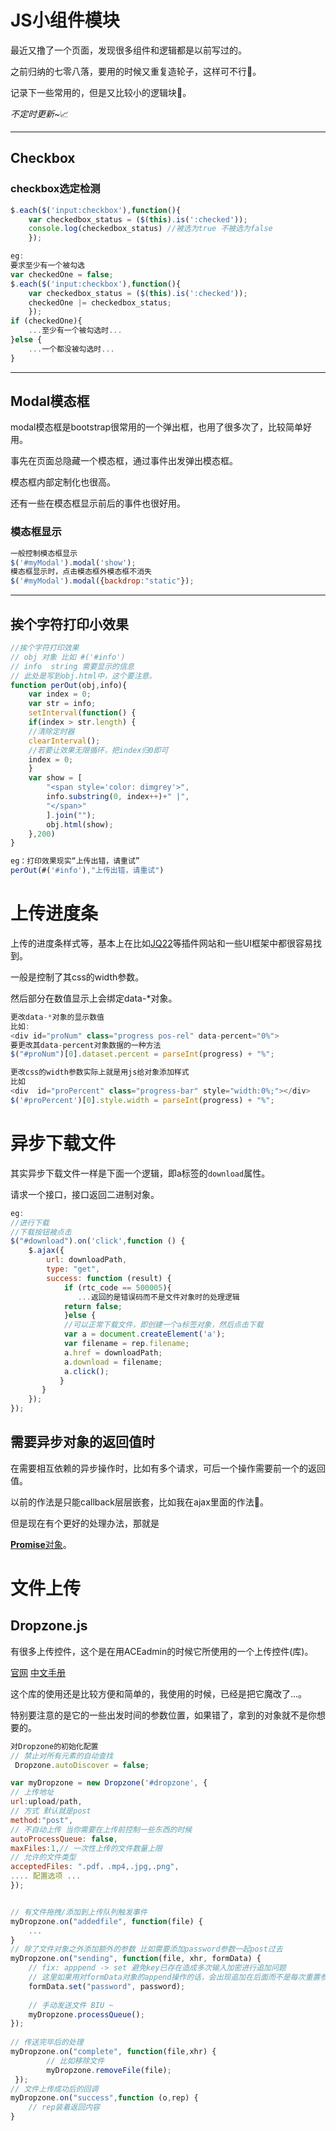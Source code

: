 # JS小组件模块

最近又撸了一个页面，发现很多组件和逻辑都是以前写过的。

之前归纳的七零八落，要用的时候又重复造轮子，这样可不行:jack_o_lantern:。

记录下一些常用的，但是又比较小的逻辑块:honey_pot:。

*不定时更新~*:chart_with_upwards_trend:

-----

## Checkbox

### checkbox选定检测

```js
$.each($('input:checkbox'),function(){
    var checkedbox_status = ($(this).is(':checked'));
    console.log(checkedbox_status) //被选为true 不被选为false
    });

eg:
要求至少有一个被勾选
var checkedOne = false;
$.each($('input:checkbox'),function(){
    var checkedbox_status = ($(this).is(':checked'));
    checkedOne |= checkedbox_status;
	});
if (checkedOne){
    ...至少有一个被勾选时...
}else {
    ...一个都没被勾选时...
}
```

-----



## Modal模态框

modal模态框是bootstrap很常用的一个弹出框，也用了很多次了，比较简单好用。

事先在页面总隐藏一个模态框，通过事件出发弹出模态框。

模态框内部定制化也很高。

还有一些在模态框显示前后的事件也很好用。

### 模态框显示

```js
一般控制模态框显示
$('#myModal').modal('show');
模态框显示时，点击模态框外模态框不消失
$('#myModal').modal({backdrop:"static"});

```

-----



## 挨个字符打印小效果

```js
//挨个字符打印效果
// obj 对象 比如 #('#info')
// info  string 需要显示的信息
// 此处是写到obj.html中，这个要注意。
function perOut(obj,info){
    var index = 0;
    var str = info;
    setInterval(function() {
    if(index > str.length) {
    //清除定时器
    clearInterval();
    //若要让效果无限循环，把index归0即可
    index = 0;
    }
    var show = [
        "<span style='color: dimgrey'>",
        info.substring(0, index++)+" |",
        "</span>"
        ].join("");
        obj.html(show);
    },200)
}

eg：打印效果现实“上传出错，请重试”
perOut(#('#info'),"上传出错，请重试")
```



# 上传进度条

上传的进度条样式等，基本上在比如[JQ22]()等插件网站和一些UI框架中都很容易找到。  

一般是控制了其css的width参数。

然后部分在数值显示上会绑定data-*对象。

```js
更改data-*对象的显示数值
比如:
<div id="proNum" class="progress pos-rel" data-percent="0%">
要更改其data-percent对象数据的一种方法
$("#proNum")[0].dataset.percent = parseInt(progress) + "%";

更改css的width参数实际上就是用js给对象添加样式
比如
<div  id="proPercent" class="progress-bar" style="width:0%;"></div>
$('#proPercent')[0].style.width = parseInt(progress) + "%";
```



# 异步下载文件

其实异步下载文件一样是下面一个逻辑，即a标签的`download`属性。

请求一个接口，接口返回二进制对象。

<a href="file_path" download="file_name"></a>

```js
eg:
//进行下载
//下载按钮被点击
$("#download").on('click',function () {
    $.ajax({
        url: downloadPath,
        type: "get",
        success: function (result) {
            if (rtc_code == 500005){
               ...返回的是错误码而不是文件对象时的处理逻辑
            return false;
            }else {
            //可以正常下载文件，即创建一个a标签对象，然后点击下载
            var a = document.createElement('a');
            var filename = rep.filename;
            a.href = downloadPath;
            a.download = filename;
            a.click();
           }
       }
    });
});
```

## 需要异步对象的返回值时

在需要相互依赖的异步操作时，比如有多个请求，可后一个操作需要前一个的返回值。

以前的作法是只能callback层层嵌套，比如我在ajax里面的作法:dog:。

但是现在有个更好的处理办法，那就是

[**Promise**对象](<https://www.cnblogs.com/sweeeper/p/8442613.html>)。



# 文件上传

## Dropzone.js

有很多上传控件，这个是在用ACEadmin的时候它所使用的一个上传控件(库)。

[官网](<https://www.dropzonejs.com/>)   [中文手册](<http://wxb.github.io/dropzonejs.com.zh-CN/>)

这个库的使用还是比较方便和简单的，我使用的时候，已经是把它魔改了...。

特别要注意的是它的一些出发时间的参数位置，如果错了，拿到的对象就不是你想要的。

```js
对Dropzone的初始化配置
// 禁止对所有元素的自动查找
 Dropzone.autoDiscover = false;

var myDropzone = new Dropzone('#dropzone', {
// 上传地址
url:upload/path,
// 方式 默认就是post
method:"post",
// 不自动上传 当你需要在上传前控制一些东西的时候
autoProcessQueue: false,
maxFiles:1,// 一次性上传的文件数量上限
// 允许的文件类型 
acceptedFiles: ".pdf，.mp4,.jpg,.png",
.... 配置选项 ...
});


// 有文件拖拽/添加到上传队列触发事件 
myDropzone.on("addedfile", function(file) {
    ...
}
// 除了文件对象之外添加额外的参数 比如需要添加password参数一起post过去
myDropzone.on("sending", function(file, xhr, formData) {
    // fix: apppend -> set 避免key已存在造成多次输入加密进行追加问题
    // 这里如果用对formData对象的append操作的话，会出现追加在后面而不是每次重置参数的问题
    formData.set("password", password);
    
    // 手动发送文件 BIU ~
    myDropzone.processQueue();
});
    
// 传送完毕后的处理
myDropzone.on("complete", function(file,xhr) {
        // 比如移除文件
        myDropzone.removeFile(file);
 });
// 文件上传成功后的回调
myDropzone.on("success",function (o,rep) {
    // rep装着返回内容
}
    

```







